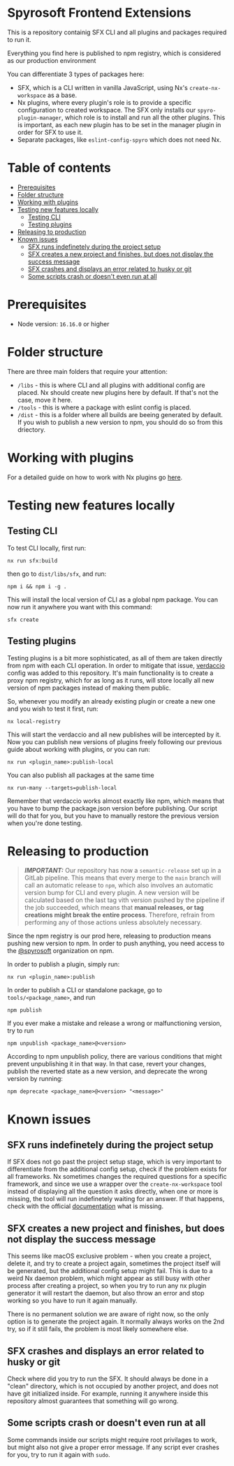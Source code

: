 # Spyrosoft Frontend Extensions
This is a repository containig SFX CLI and all plugins and packages required to run it.

Everything you find here is published to npm registry, which is considered as our production environment

You can differentiate 3 types of packages here:
- SFX, which is a CLI written in vanilla JavaScript, using Nx's `create-nx-workspace` as a base.
- Nx plugins, where every plugin's role is to provide a specific configuration to created workspace. The SFX only installs our `spyro-plugin-manager`, which role is to install and run all the other plugins. This is important, as each new plugin has to be set in the manager plugin in order for SFX to use it.
- Separate packages, like `eslint-config-spyro` which does not need Nx.

# Table of contents
- [Prerequisites](#prerequisites)
- [Folder structure](#folder-structure)
- [Working with plugins](#working-with-plugins)
- [Testing new features locally](#testing-new-features-locally)
  - [Testing CLI](#testing-cli)
  - [Testing plugins](#testing-plugins)
- [Releasing to production](#releasing-to-production)
- [Known issues](#known-issues)
  - [SFX runs indefinetely during the project setup](#sfx-runs-indefinetely-during-the-project-setup)
  - [SFX creates a new project and finishes, but does not display the success message](#sfx-creates-a-new-project-and-finishes-but-does-not-display-the-success-message)
  - [SFX crashes and displays an error related to husky or git](#sfx-crashes-and-displays-an-error-related-to-husky-or-git)
  - [Some scripts crash or doesn't even run at all](#some-scripts-crash-or-doesnt-even-run-at-all)


# Prerequisites

- Node version: `16.16.0` or higher
# Folder structure
There are three main folders that require your attention:
- `/libs` - this is where CLI and all plugins with additional config are placed. Nx should create new plugins here by default. If that's not the case, move it here.
- `/tools` - this is where a package with eslint config is placed.
- `/dist` - this is a folder where all builds are beeing generated by default. If you wish to publish a new version to npm, you should do so from this driectory.

# Working with plugins
For a detailed guide on how to work with Nx plugins go [here](https://git.spyrosoft.it/spyro_frontend_extensions/spyro_fe_cli/-/wikis/Working-with-NX-Plugin).

# Testing new features locally
## Testing CLI
To test CLI locally, first run:
```
nx run sfx:build
```
then go to `dist/libs/sfx`, and run:
```
npm i && npm i -g .
```
This will install the local version of CLI as a global npm package. You can now run it anywhere you want with this command:
```
sfx create
```
## Testing plugins
Testing plugins is a bit more sophisticated, as all of them are taken directly from npm with each CLI operation. In order to mitigate that issue, [verdaccio](https://verdaccio.org/) config was added to this repository. It's main functionality is to create a proxy npm registry, which for as long as it runs, will store locally all new version of npm packages instead of making them public.

So, whenever you modify an already existing plugin or create a new one and you wish to test it first, run:
```
nx local-registry
```
This will start the verdaccio and all new publishes will be intercepted by it.
Now you can publish new versions of plugins freely following our previous guide about working with plugins, or you can run:
```
nx run <plugin_name>:publish-local
```

You can also publish all packages at the same time
```
nx run-many --targets=publish-local
```

Remember that verdaccio works almost exactly like npm, which means that you have to bump the package.json version before publishing. Our script will do that for you, but you have to manually restore the previous version when you're done testing.

# Releasing to production

> **_IMPORTANT:_** Our repository has now a `semantic-release` set up in a GitLab pipeline. This means that every merge to the `main` branch will call an automatic release to `npm`, which also involves an automatic version bump for CLI and every plugin. A new version will be calculated based on the last tag vith version pushed by the pipeline if the job succeeded, which means that **manual releases, or tag creations might break the entire process**. Therefore, refrain from performing any of those actions unless absolutely necessary. 

Since the npm registry is our prod here, releasing to production means pushing new version to npm. In order to push anything, you need access to the [@spyrosoft](https://www.npmjs.com/org/spyrosoft) organization on npm. 

In order to publish a plugin, simply run:
```
nx run <plugin_name>:publish
```
In order to publish a CLI or standalone package, go to `tools/<package_name>`, and run
```
npm publish
```


If you ever make a mistake and release a wrong or malfunctioning version, try to run 
```
npm unpublish <package_name>@<version>
```
According to npm unpublish policy, there are various conditions that might prevent unpublishing it in that way. In that case, revert your changes, publish the reverted state as a new version, and deprecate the wrong version by running:
```
npm deprecate <package_name>@<version> "<message>"
```

# Known issues
## SFX runs indefinetely during the project setup
If SFX does not go past the project setup stage, which is very important to differentiate from the additional config setup, check if the problem exists for all frameworks. Nx sometimes changes the required questions for a specific framework, and since we use a wrapper over the `create-nx-workspace` tool instead of displaying all the question it asks directly, when one or more is missing, the tool will run indefinetely waiting for an answer. If that happens, check with the official [documentation](https://nx.dev/packages/nx/documents/create-nx-workspace) what is missing.

## SFX creates a new project and finishes, but does not display the success message
This seems like macOS exclusive problem - when you create a project, delete it, and try to create a project again, sometimes the project itself will be generated, but the additional config setup might fail. This is due to a weird Nx daemon problem, which might appear as still busy with other process after creating a project, so when you try to run any nx plugin generator it will restart the daemon, but also throw an error and stop working so you have to run it again manually.

There is no permanent solution we are aware of right now, so the only option is to generate the project again. It normally always works on the 2nd try, so if it still fails, the problem is most likely somewhere else.

## SFX crashes and displays an error related to husky or git
Check where did you try to run the SFX. It should always be done in a "clean" directory, which is not occupied by another project, and does not have git initialized inside. For example, running it anywhere inside this repository almost guarantees that something will go wrong.

## Some scripts crash or doesn't even run at all
Some commands inside our scripts might require root privilages to work, but might also not give a proper error message. If any script ever crashes for you, try to run it again with `sudo`.
